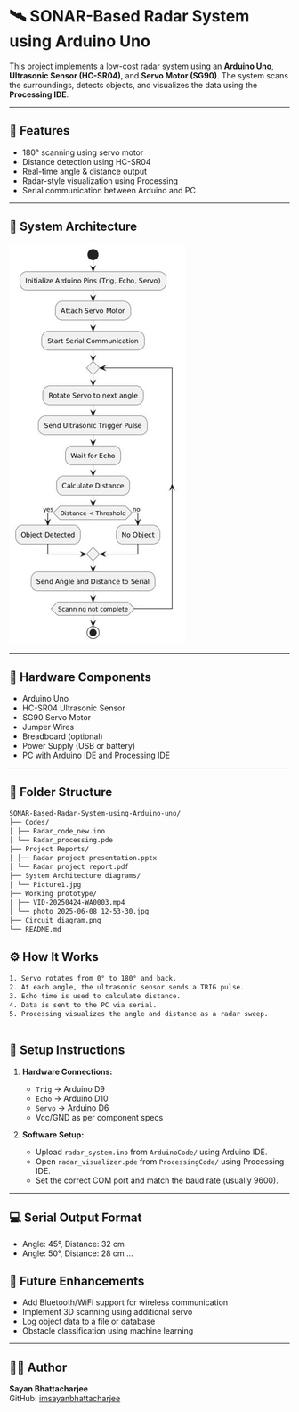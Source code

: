 # 🛰️ SONAR-Based Radar System using Arduino Uno

This project implements a low-cost radar system using an **Arduino Uno**, **Ultrasonic Sensor (HC-SR04)**, and **Servo Motor (SG90)**. The system scans the surroundings, detects objects, and visualizes the data using the **Processing IDE**.

---

## 📌 Features

- 180° scanning using servo motor
- Distance detection using HC-SR04
- Real-time angle & distance output
- Radar-style visualization using Processing
- Serial communication between Arduino and PC

---

## 🧠 System Architecture

![System Architecture](System%20Architecture%20diagrams/Picture1.jpg)


---

## 🧰 Hardware Components

- Arduino Uno
- HC-SR04 Ultrasonic Sensor
- SG90 Servo Motor
- Jumper Wires
- Breadboard (optional)
- Power Supply (USB or battery)
- PC with Arduino IDE and Processing IDE

---

## 📂 Folder Structure
```
SONAR-Based-Radar-System-using-Arduino-uno/
├── Codes/
│ ├── Radar_code_new.ino
│ └── Radar_processing.pde
├── Project Reports/
│ ├── Radar project presentation.pptx
│ └── Radar project report.pdf
├── System Architecture diagrams/
│ └── Picture1.jpg
├── Working prototype/
│ ├── VID-20250424-WA0003.mp4
│ └── photo_2025-06-08_12-53-30.jpg
├── Circuit diagram.png
└── README.md

```


## ⚙️ How It Works
```
1. Servo rotates from 0° to 180° and back.
2. At each angle, the ultrasonic sensor sends a TRIG pulse.
3. Echo time is used to calculate distance.
4. Data is sent to the PC via serial.
5. Processing visualizes the angle and distance as a radar sweep.


```
## 🔧 Setup Instructions

1. **Hardware Connections:**
   - `Trig` → Arduino D9  
   - `Echo` → Arduino D10  
   - `Servo` → Arduino D6  
   - Vcc/GND as per component specs

2. **Software Setup:**
   - Upload `radar_system.ino` from `ArduinoCode/` using Arduino IDE.
   - Open `radar_visualizer.pde` from `ProcessingCode/` using Processing IDE.
   - Set the correct COM port and match the baud rate (usually 9600).

---

## 💻 Serial Output Format
- Angle: 45°, Distance: 32 cm
- Angle: 50°, Distance: 28 cm
...

## 🧠 Future Enhancements

- Add Bluetooth/WiFi support for wireless communication
- Implement 3D scanning using additional servo
- Log object data to a file or database
- Obstacle classification using machine learning

---

## 🧑‍💻 Author

**Sayan Bhattacharjee**  
GitHub: [imsayanbhattacharjee](https://github.com/imsayanbhattacharjee)

